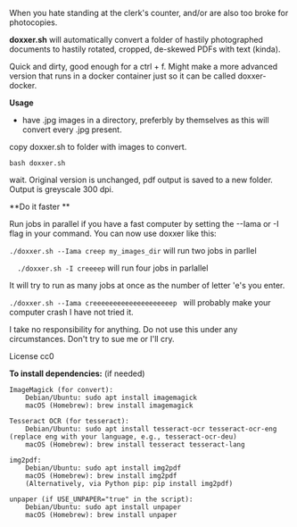 When you hate standing at the clerk's counter, and/or are also too broke for photocopies. 

**doxxer.sh** will automatically convert a folder of hastily photographed documents to hastily rotated, cropped, de-skewed PDFs with text (kinda). 

Quick and dirty, good enough for a ctrl + f. Might make a more advanced version that runs in a docker container just so it can be called doxxer-docker. 

**Usage**
- have .jpg images in a directory, preferbly by themselves as this will convert every .jpg present. 

copy doxxer.sh to folder with images to convert. 
```
bash doxxer.sh
```
wait. 
Original version is unchanged, pdf output is saved to a new folder. Output is greyscale 300 dpi. 

**Do it faster **

Run jobs in parallel if you have a fast computer by setting the --Iama  or -I flag in your command. 
You can now use doxxer like this:

   ```./doxxer.sh --Iama creep my_images_dir``` will run two jobs in parllel
   
  ```  ./doxxer.sh -I creeeep``` will run four jobs in parlallel

It will try to run as many jobs at once as the number of letter 'e's you enter. 

   ```./doxxer.sh --Iama creeeeeeeeeeeeeeeeeeeep ``` will probably make your computer crash I have not tried it. 

I take no responsibility for anything. Do not use this under any circumstances. Don't try to sue me or I'll cry. 

License cc0


**To install dependencies:** (if needed)

    ImageMagick (for convert):
        Debian/Ubuntu: sudo apt install imagemagick
        macOS (Homebrew): brew install imagemagick

    Tesseract OCR (for tesseract):
        Debian/Ubuntu: sudo apt install tesseract-ocr tesseract-ocr-eng (replace eng with your language, e.g., tesseract-ocr-deu)
        macOS (Homebrew): brew install tesseract tesseract-lang

    img2pdf:
        Debian/Ubuntu: sudo apt install img2pdf
        macOS (Homebrew): brew install img2pdf
        (Alternatively, via Python pip: pip install img2pdf)

    unpaper (if USE_UNPAPER="true" in the script):
        Debian/Ubuntu: sudo apt install unpaper
        macOS (Homebrew): brew install unpaper


